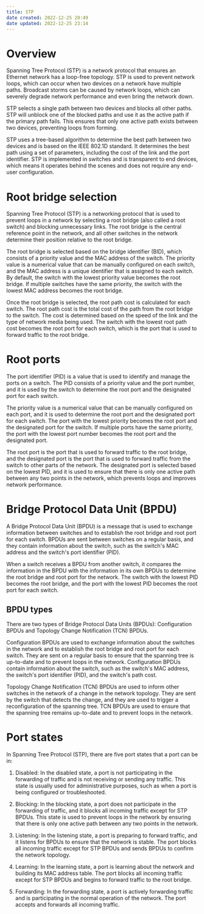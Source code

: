 ```yaml
---
title: STP
date created: 2022-12-25 20:49
date updated: 2022-12-25 23:14
---
```


# Overview

Spanning Tree Protocol (STP) is a network protocol that ensures an Ethernet network has a loop-free topology. STP is used to prevent network loops, which can occur when two devices on a network have multiple paths. Broadcast storms can be caused by network loops, which can severely degrade network performance and even bring the network down.

STP selects a single path between two devices and blocks all other paths. STP will unblock one of the blocked paths and use it as the active path if the primary path fails. This ensures that only one active path exists between two devices, preventing loops from forming.

STP uses a tree-based algorithm to determine the best path between two devices and is based on the IEEE 802.1D standard. It determines the best path using a set of parameters, including the cost of the link and the port identifier. STP is implemented in switches and is transparent to end devices, which means it operates behind the scenes and does not require any end-user configuration.

# Root bridge selection

Spanning Tree Protocol (STP) is a networking protocol that is used to prevent loops in a network by selecting a root bridge (also called a root switch) and blocking unnecessary links. The root bridge is the central reference point in the network, and all other switches in the network determine their position relative to the root bridge.

The root bridge is selected based on the bridge identifier (BID), which consists of a priority value and the MAC address of the switch. The priority value is a numerical value that can be manually configured on each switch, and the MAC address is a unique identifier that is assigned to each switch. By default, the switch with the lowest priority value becomes the root bridge. If multiple switches have the same priority, the switch with the lowest MAC address becomes the root bridge.

Once the root bridge is selected, the root path cost is calculated for each switch. The root path cost is the total cost of the path from the root bridge to the switch. The cost is determined based on the speed of the link and the type of network media being used. The switch with the lowest root path cost becomes the root port for each switch, which is the port that is used to forward traffic to the root bridge.

# Root ports

The port identifier (PID) is a value that is used to identify and manage the ports on a switch. The PID consists of a priority value and the port number, and it is used by the switch to determine the root port and the designated port for each switch.

The priority value is a numerical value that can be manually configured on each port, and it is used to determine the root port and the designated port for each switch. The port with the lowest priority becomes the root port and the designated port for the switch. If multiple ports have the same priority, the port with the lowest port number becomes the root port and the designated port.

The root port is the port that is used to forward traffic to the root bridge, and the designated port is the port that is used to forward traffic from the switch to other parts of the network. The designated port is selected based on the lowest PID, and it is used to ensure that there is only one active path between any two points in the network, which prevents loops and improves network performance.

# Bridge Protocol Data Unit (BPDU)

A Bridge Protocol Data Unit (BPDU) is a message that is used to exchange information between switches and to establish the root bridge and root port for each switch. BPDUs are sent between switches on a regular basis, and they contain information about the switch, such as the switch's MAC address and the switch's port identifier (PID).

When a switch receives a BPDU from another switch, it compares the information in the BPDU with the information in its own BPDUs to determine the root bridge and root port for the network. The switch with the lowest PID becomes the root bridge, and the port with the lowest PID becomes the root port for each switch.

## BPDU types

There are two types of Bridge Protocol Data Units (BPDUs): Configuration BPDUs and Topology Change Notification (TCN) BPDUs.

Configuration BPDUs are used to exchange information about the switches in the network and to establish the root bridge and root port for each switch. They are sent on a regular basis to ensure that the spanning tree is up-to-date and to prevent loops in the network. Configuration BPDUs contain information about the switch, such as the switch's MAC address, the switch's port identifier (PID), and the switch's path cost.

Topology Change Notification (TCN) BPDUs are used to inform other switches in the network of a change in the network topology. They are sent by the switch that detects the change, and they are used to trigger a reconfiguration of the spanning tree. TCN BPDUs are used to ensure that the spanning tree remains up-to-date and to prevent loops in the network.

# Port states

In Spanning Tree Protocol (STP), there are five port states that a port can be in:

1. Disabled: In the disabled state, a port is not participating in the forwarding of traffic and is not receiving or sending any traffic. This state is usually used for administrative purposes, such as when a port is being configured or troubleshooted.

2. Blocking: In the blocking state, a port does not participate in the forwarding of traffic, and it blocks all incoming traffic except for STP BPDUs. This state is used to prevent loops in the network by ensuring that there is only one active path between any two points in the network.

3. Listening: In the listening state, a port is preparing to forward traffic, and it listens for BPDUs to ensure that the network is stable. The port blocks all incoming traffic except for STP BPDUs and sends BPDUs to confirm the network topology.

4. Learning: In the learning state, a port is learning about the network and building its MAC address table. The port blocks all incoming traffic except for STP BPDUs and begins to forward traffic to the root bridge.

5. Forwarding: In the forwarding state, a port is actively forwarding traffic and is participating in the normal operation of the network. The port accepts and forwards all incoming traffic.
